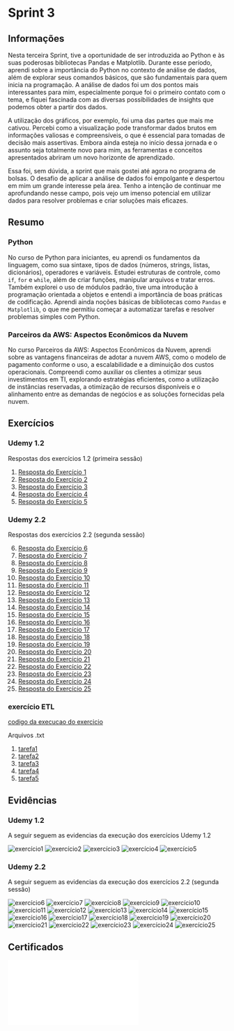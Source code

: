 # Sprint 3

## Informações

Nesta terceira Sprint, tive a oportunidade de ser introduzida ao Python e às suas poderosas bibliotecas Pandas e Matplotlib. Durante esse período, aprendi sobre a importância do Python no contexto de análise de dados, além de explorar seus comandos básicos, que são fundamentais para quem inicia na programação. A análise de dados foi um dos pontos mais interessantes para mim, especialmente porque foi o primeiro contato com o tema, e fiquei fascinada com as diversas possibilidades de insights que podemos obter a partir dos dados.

A utilização dos gráficos, por exemplo, foi uma das partes que mais me cativou. Percebi como a visualização pode transformar dados brutos em informações valiosas e compreensíveis, o que é essencial para tomadas de decisão mais assertivas. Embora ainda esteja no início dessa jornada e o assunto seja totalmente novo para mim, as ferramentas e conceitos apresentados abriram um novo horizonte de aprendizado.

Essa foi, sem dúvida, a sprint que mais gostei até agora no programa de bolsas. O desafio de aplicar a análise de dados foi empolgante e despertou em mim um grande interesse pela área. Tenho a intenção de continuar me aprofundando nesse campo, pois vejo um imenso potencial em utilizar dados para resolver problemas e criar soluções mais eficazes.

## Resumo

### Python

No curso de Python para iniciantes, eu aprendi os fundamentos da linguagem, como sua sintaxe, tipos de dados (números, strings, listas, dicionários), operadores e variáveis. Estudei estruturas de controle, como `if`, `for` e `while`, além de criar funções, manipular arquivos e tratar erros. Também explorei o uso de módulos padrão, tive uma introdução à programação orientada a objetos e entendi a importância de boas práticas de codificação. Aprendi ainda noções básicas de bibliotecas como `Pandas` e `Matplotlib`, o que me permitiu começar a automatizar tarefas e resolver problemas simples com Python.

### Parceiros da AWS: Aspectos Econômicos da Nuvem

No curso Parceiros da AWS: Aspectos Econômicos da Nuvem, aprendi sobre as vantagens financeiras de adotar a nuvem AWS, como o modelo de pagamento conforme o uso, a escalabilidade e a diminuição dos custos operacionais. Compreendi como auxiliar os clientes a otimizar seus investimentos em TI, explorando estratégias eficientes, como a utilização de instâncias reservadas, a otimização de recursos disponíveis e o alinhamento entre as demandas de negócios e as soluções fornecidas pela nuvem.

## Exercícios
### Udemy 1.2

Respostas dos exercícios 1.2 (primeira sessão)

1. [Resposta do Exercício 1](../Sprint3/Exercicios/exercicios1.2/py/ex1.py)
2. [Resposta do Exercício 2](../Sprint3/Exercicios/exercicios1.2/py/ex2.py)
3. [Resposta do Exercício 3](../Sprint3/Exercicios/exercicios1.2/py/ex3.py)  
4. [Resposta do Exercício 4](../Sprint3/Exercicios/exercicios1.2/py/ex4.py) 
5. [Resposta do Exercício 5](../Sprint3/Exercicios/exercicios1.2/py/ex5.py)  

### Udemy 2.2
Respostas dos exercícios 2.2 (segunda sessão)

06. [Resposta do Exercício 6](../Sprint3/Exercicios/exercicios2.2/py/ex6.py)
07. [Resposta do Exercício 7](../Sprint3/Exercicios/exercicios2.2/py/ex7.py)
08. [Resposta do Exercício 8](../Sprint3/Exercicios/exercicios2.2/py/ex8.py)
09. [Resposta do Exercício 9](../Sprint3/Exercicios/exercicios2.2/py/ex9.py)
10. [Resposta do Exercício 10](../Sprint3/Exercicios/exercicios2.2/py/ex10.py)  
11. [Resposta do Exercício 11](../Sprint3/Exercicios/exercicios2.2/py/ex11.py) 
12. [Resposta do Exercício 12](../Sprint3/Exercicios/exercicios2.2/py/ex12.py) 
13. [Resposta do Exercício 13](../Sprint3/Exercicios/exercicios2.2/py/ex13.py) 
14. [Resposta do Exercício 14](../Sprint3/Exercicios/exercicios2.2/py/ex14.py)  
15. [Resposta do Exercício 15](../Sprint3/Exercicios/exercicios2.2/py/ex15.py) 
16. [Resposta do Exercício 16](../Sprint3/Exercicios/exercicios2.2/py/ex16.py)
17. [Resposta do Exercício 17](../Sprint3/Exercicios/exercicios2.2/py/ex17.py)
18. [Resposta do Exercício 18](../Sprint3/Exercicios/exercicios2.2/py/ex18.py)
19. [Resposta do Exercício 19](../Sprint3/Exercicios/exercicios2.2/py/ex19.py)
20. [Resposta do Exercício 20](../Sprint3/Exercicios/exercicios2.2/py/ex20.py)
21. [Resposta do Exercício 21](../Sprint3/Exercicios/exercicios2.2/py/ex21.py)
22. [Resposta do Exercício 22](../Sprint3/Exercicios/exercicios2.2/py/ex22.py)
23. [Resposta do Exercício 23](../Sprint3/Exercicios/exercicios2.2/py/ex23.py)
24. [Resposta do Exercício 24](../Sprint3/Exercicios/exercicios2.2/py/ex24.py)
25. [Resposta do Exercício 25](../Sprint3/Exercicios/exercicios2.2/py/ex25.py)

### exercício ETL


[codigo da execucao do exercicio](../Sprint3/Exercicios/exercicio_etl/exercicioetl.py)

Arquivos .txt 

1. [tarefa1](../Sprint3/Exercicios/exercicio_etl/tarefa1.txt)
2. [tarefa2](../Sprint3/Exercicios/exercicio_etl/tarefa2.txt)
3. [tarefa3](../Sprint3/Exercicios/exercicio_etl/tarefa3.txt)
4. [tarefa4](../Sprint3/Exercicios/exercicio_etl/tarefa4.txt)
5. [tarefa5](../Sprint3/Exercicios/exercicio_etl/tarefa5.txt)

## Evidências

### Udemy 1.2

A seguir seguem as evidencias da execução dos exercícios Udemy 1.2

![exercício1](../Sprint3/Exercicios/exercicios1.2/imagem/ex1.png)
![exercício2](../Sprint3/Exercicios/exercicios1.2/imagem/ex2.png)
![exercício3](../Sprint3/Exercicios/exercicios1.2/imagem/ex3.png)
![exercício4](../Sprint3/Exercicios/exercicios1.2/imagem/ex4.png)
![exercício5](../Sprint3/Exercicios/exercicios1.2/imagem/ex5.png)


### Udemy 2.2

A seguir seguem as evidencias da execução dos exercícios 2.2 (segunda sessão)

![exercício6](../Sprint3/Exercicios/exercicios2.2/imagem/ex6.png)
![exercício7](../Sprint3/Exercicios/exercicios2.2/imagem/ex7.png)
![exercício8](../Sprint3/Exercicios/exercicios2.2/imagem/ex8.png)
![exercício9](../Sprint3/Exercicios/exercicios2.2/imagem/ex9.png)
![exercício10](../Sprint3/Exercicios/exercicios2.2/imagem/ex10.png)
![exercício11](../Sprint3/Exercicios/exercicios2.2/imagem/ex11.png)
![exercício12](../Sprint3/Exercicios/exercicios2.2/imagem/ex12.png)
![exercício13](../Sprint3/Exercicios/exercicios2.2/imagem/ex13.png)
![exercício14](../Sprint3/Exercicios/exercicios2.2/imagem/ex14.png)
![exercício15](../Sprint3/Exercicios/exercicios2.2/imagem/ex15.png)
![exercício16](../Sprint3/Exercicios/exercicios2.2/imagem/ex16.png)
![exercício17](../Sprint3/Exercicios/exercicios2.2/imagem/ex17.png)
![exercício18](../Sprint3/Exercicios/exercicios2.2/imagem/ex18.png)
![exercício19](../Sprint3/Exercicios/exercicios2.2/imagem/ex19.png)
![exercício20](../Sprint3/Exercicios/exercicios2.2/imagem/ex20.png)
![exercício21](../Sprint3/Exercicios/exercicios2.2/imagem/ex21.png)
![exercício22](../Sprint3/Exercicios/exercicios2.2/imagem/ex22.png)
![exercício23](../Sprint3/Exercicios/exercicios2.2/imagem/ex23.png)
![exercício24](../Sprint3/Exercicios/exercicios2.2/imagem/ex24.png)
![exercício25](../Sprint3/Exercicios/exercicios2.2/imagem/ex25.png)


## Certificados
![certificado](../Sprint3/Certificados/awsaspectoseconomicos.pdf)